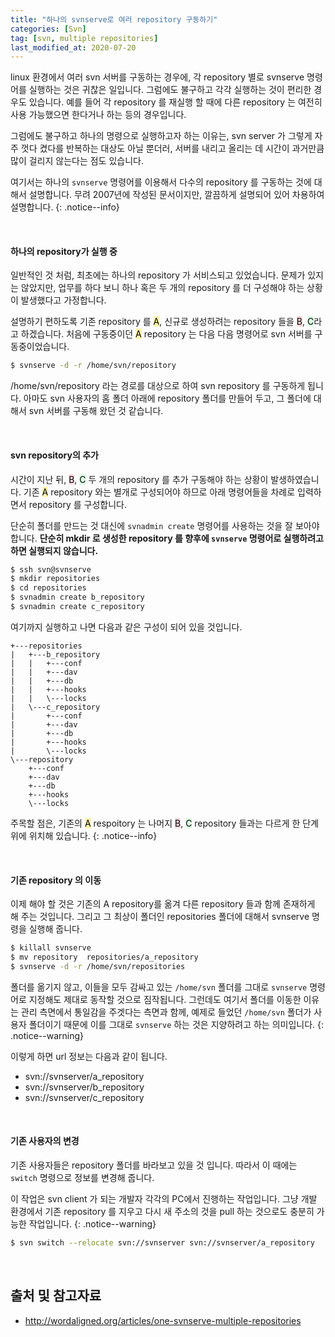 ```yaml
---
title: "하나의 svnserve로 여러 repository 구동하기"
categories: [Svn]
tag: [svn, multiple repositories]
last_modified_at: 2020-07-20
---
```

linux 환경에서 여러 svn 서버를 구동하는 경우에, 각 repository 별로 svnserve 명령어를 실행하는 것은 귀찮은 일입니다. 그럼에도 불구하고 각각 실행하는 것이 편리한 경우도 있습니다. 예를 들어 각 repository 를 재실행 할 때에 다른 repository 는 여전히 사용 가능했으면 한다거나 하는 등의 경우입니다.

그럼에도 불구하고 하나의 명령으로 실행하고자 하는 이유는, svn server 가 그렇게 자주 껏다 켰다를 반복하는 대상도 아닐 뿐더러, 서버를 내리고 올리는 데 시간이 과거만큼 많이 걸리지 않는다는 점도 있습니다.

여기서는 하나의 `svnserve` 명령어를 이용해서 다수의 repository 를 구동하는 것에 대해서 설명합니다. 무려 2007년에 작성된 문서이지만, 깔끔하게 설명되어 있어 차용하여 설명합니다. 
{: .notice--info}

<br/>

#### 하나의 repository가 실행 중

일반적인 것 처럼, 최초에는 하나의 repository 가 서비스되고 있었습니다. 문제가 있지는 않았지만, 업무를 하다 보니 하나 혹은 두 개의 repository 를 더 구성해야 하는 상황이 발생했다고 가정합니다.

설명하기 편하도록 기존 repository 를 <mark style='background-color: #fff5b1'>A</mark>, 신규로 생성하려는 repository 들을 <mark style='background-color: #ffdce0'>B</mark>, <mark style='background-color: #dcffe4'>C</mark>라고 하겠습니다. 처음에 구동중이던 <mark style='background-color: #fff5b1'>A</mark> repository 는 다음 다음 명령어로 svn 서버를 구동중이었습니다.

```sh
$ svnserve -d -r /home/svn/repository
```

/home/svn/repository 라는 경로를 대상으로 하여 svn repository 를 구동하게 됩니다. 아마도 svn 사용자의 홈 폴더 아래에 repository 폴더를 만들어 두고, 그 폴더에 대해서 svn 서버를 구동해 왔던 것 같습니다. 

<br/>

#### svn repository의 추가

시간이 지난 뒤, <mark style='background-color: #ffdce0'>B</mark>, <mark style='background-color: #dcffe4'>C</mark> 두 개의 repository 를 추가 구동해야 하는 상황이 발생하였습니다. 기존 <mark style='background-color: #fff5b1'>A</mark> repository 와는 별개로 구성되어야 하므로 아래 명령어들을 차례로 입력하면서 repository 를 구성합니다.

단순히 폴더를 만드는 것 대신에 `svnadmin create` 명령어를 사용하는 것을 잘 보아야 합니다. **단순히 mkdir 로 생성한 repository 를 향후에 `svnserve` 명령어로 실행하려고 하면 실행되지 않습니다.**

```sh
$ ssh svn@svnserve
$ mkdir repositories
$ cd repositories
$ svnadmin create b_repository
$ svnadmin create c_repository
```

여기까지 실행하고 나면 다음과 같은 구성이 되어 있을 것입니다. 

```
+---repositories
|   +---b_repository
|   |   +---conf
|   |   +---dav
|   |   +---db
|   |   +---hooks
|   |   \---locks
|   \---c_repository
|       +---conf
|       +---dav
|       +---db
|       +---hooks
|       \---locks
\---repository
    +---conf
    +---dav
    +---db
    +---hooks
    \---locks
```

주목할 점은, 기존의 <mark style='background-color: #fff5b1'>A</mark> respoitory 는 나머지 <mark style='background-color: #ffdce0'>B</mark>, <mark style='background-color: #dcffe4'>C</mark> repository 들과는 다르게 한 단계 위에 위치해 있습니다.
{: .notice--info}

<br/>

#### 기존 repository 의 이동

이제 해야 할 것은 기존의 A repository를 옮겨 다른 repository 들과 함께 존재하게 해 주는 것입니다. 그리고 그 최상이 폴더인 repositories 폴더에 대해서 svnserve 명령을 실행해 줍니다.

```sh
$ killall svnserve
$ mv repository  repositories/a_repository
$ svnserve -d -r /home/svn/repositories
```

폴더를 옮기지 않고, 이들을 모두 감싸고 있는 `/home/svn` 폴더를 그대로 `svnserve` 명령어로 지정해도 제대로 동작할 것으로 짐작됩니다. 그런데도 여기서 폴더를 이동한 이유는 관리 측면에서 통일감을 주겟다는 측면과 함께, 예제로 들었던 `/home/svn` 폴더가 사용자 폴더이기 때문에 이를 그대로 `svnserve` 하는 것은 지양하려고 하는 의미입니다.
{: .notice--warning}

이렇게 하면 url 정보는 다음과 같이 됩니다.

- svn://svnserver/a_repository
- svn://svnserver/b_repository
- svn://svnserver/c_repository

<br/>

#### 기존 사용자의 변경

기존 사용자들은 repository 폴더를 바라보고 있을 것 입니다. 따라서 이 때에는  `switch` 명령으로 정보를 변경해 줍니다.

이 작업은 svn client 가 되는 개발자 각각의 PC에서 진행하는 작업입니다. 그냥 개발 환경에서 기존 repository 를 지우고 다시 새 주소의 것을 pull 하는 것으로도 충분히 가능한 작업입니다. 
{: .notice--warning}

```sh
$ svn switch --relocate svn://svnserver svn://svnserver/a_repository
```

<br/>

## 출처 및 참고자료

- <http://wordaligned.org/articles/one-svnserve-multiple-repositories>